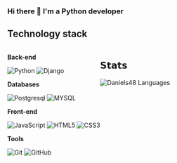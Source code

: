 ### Hi there 👋 I'm a Python developer

## Technology stack
<div style="display: flex;">
<div>

**Back-end**

![Python](https://img.shields.io/badge/-Python-black?style=flat-square&logo=Python)
![Django](https://img.shields.io/badge/-Django-0aad48?style=flat-square&logo=Django)

**Databases**

![Postgresql](https://img.shields.io/badge/-Postgresql-%232c3e50?style=flat-square&logo=Postgresql)
![MYSQL](https://img.shields.io/badge/MySQL-00000F?style=for-the-badge&logo=mysql&logoColor=white)

**Front-end**

![JavaScript](https://img.shields.io/badge/-JavaScript-%23F7DF1C?style=flat-square&logo=javascript&logoColor=000000&labelColor=%23F7DF1C&color=%23FFCE5A)
![HTML5](https://img.shields.io/badge/-HTML5-%23E44D27?style=flat-square&logo=html5&logoColor=ffffff)
![CSS3](https://img.shields.io/badge/-CSS3-%231572B6?style=flat-square&logo=css3)


**Tools**

![Git](https://img.shields.io/badge/-Git-black?style=flat-square&logo=git)
![GitHub](https://img.shields.io/badge/-GitHub-181717?style=flat-square&logo=github)
</div>

<div>
  
## 𝗦𝘁𝗮𝘁𝘀

![Daniels48 Languages](https://github-readme-stats.vercel.app/api/top-langs/?username=Daniels48&layout=compact&count_private=true&theme=gruvbox)

</div>
  </div>
